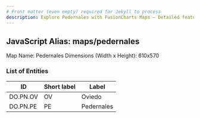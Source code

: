 ```yaml
---
# Front matter (even empty) required for Jekyll to process
description: Explore Pedernales with FusionCharts Maps – Detailed features for seamless integration. Try now & enhance your data visualization today! 
---
```


## JavaScript Alias: maps/pedernales

Map Name: Pedernales
Dimensions (Width x Height): 610x570





### List of Entities

ID | Short label | Label
---|---|---|
DO.PN.OV|OV|Oviedo
DO.PN.PE|PE|Pedernales